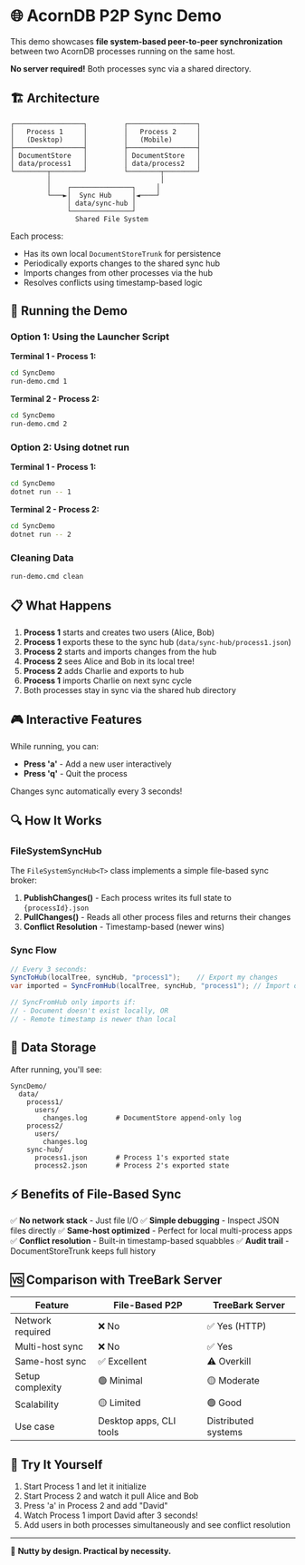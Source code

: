 # 🌐 AcornDB P2P Sync Demo

This demo showcases **file system-based peer-to-peer synchronization** between two AcornDB processes running on the same host.

**No server required!** Both processes sync via a shared directory.

## 🏗️ Architecture

```
┌─────────────────┐         ┌─────────────────┐
│   Process 1     │         │   Process 2     │
│   (Desktop)     │         │   (Mobile)      │
├─────────────────┤         ├─────────────────┤
│ DocumentStore   │         │ DocumentStore   │
│ data/process1   │         │ data/process2   │
└────────┬────────┘         └────────┬────────┘
         │                           │
         │    ┌───────────────┐     │
         └───►│  Sync Hub     │◄────┘
              │ data/sync-hub │
              └───────────────┘
                Shared File System
```

Each process:
- Has its own local `DocumentStoreTrunk` for persistence
- Periodically exports changes to the shared sync hub
- Imports changes from other processes via the hub
- Resolves conflicts using timestamp-based logic

## 🚀 Running the Demo

### Option 1: Using the Launcher Script

**Terminal 1 - Process 1:**
```bash
cd SyncDemo
run-demo.cmd 1
```

**Terminal 2 - Process 2:**
```bash
cd SyncDemo
run-demo.cmd 2
```

### Option 2: Using dotnet run

**Terminal 1 - Process 1:**
```bash
cd SyncDemo
dotnet run -- 1
```

**Terminal 2 - Process 2:**
```bash
cd SyncDemo
dotnet run -- 2
```

### Cleaning Data

```bash
run-demo.cmd clean
```

## 📋 What Happens

1. **Process 1** starts and creates two users (Alice, Bob)
2. **Process 1** exports these to the sync hub (`data/sync-hub/process1.json`)
3. **Process 2** starts and imports changes from the hub
4. **Process 2** sees Alice and Bob in its local tree!
5. **Process 2** adds Charlie and exports to hub
6. **Process 1** imports Charlie on next sync cycle
7. Both processes stay in sync via the shared hub directory

## 🎮 Interactive Features

While running, you can:
- **Press 'a'** - Add a new user interactively
- **Press 'q'** - Quit the process

Changes sync automatically every 3 seconds!

## 🔍 How It Works

### FileSystemSyncHub

The `FileSystemSyncHub<T>` class implements a simple file-based sync broker:

1. **PublishChanges()** - Each process writes its full state to `{processId}.json`
2. **PullChanges()** - Reads all other process files and returns their changes
3. **Conflict Resolution** - Timestamp-based (newer wins)

### Sync Flow

```csharp
// Every 3 seconds:
SyncToHub(localTree, syncHub, "process1");    // Export my changes
var imported = SyncFromHub(localTree, syncHub, "process1"); // Import others' changes

// SyncFromHub only imports if:
// - Document doesn't exist locally, OR
// - Remote timestamp is newer than local
```

## 📂 Data Storage

After running, you'll see:

```
SyncDemo/
  data/
    process1/
      users/
        changes.log       # DocumentStore append-only log
    process2/
      users/
        changes.log
    sync-hub/
      process1.json       # Process 1's exported state
      process2.json       # Process 2's exported state
```

## ⚡ Benefits of File-Based Sync

✅ **No network stack** - Just file I/O
✅ **Simple debugging** - Inspect JSON files directly
✅ **Same-host optimized** - Perfect for local multi-process apps
✅ **Conflict resolution** - Built-in timestamp-based squabbles
✅ **Audit trail** - DocumentStoreTrunk keeps full history

## 🆚 Comparison with TreeBark Server

| Feature | File-Based P2P | TreeBark Server |
|---------|----------------|-----------------|
| Network required | ❌ No | ✅ Yes (HTTP) |
| Multi-host sync | ❌ No | ✅ Yes |
| Same-host sync | ✅ Excellent | ⚠️ Overkill |
| Setup complexity | 🟢 Minimal | 🟡 Moderate |
| Scalability | 🟡 Limited | 🟢 Good |
| Use case | Desktop apps, CLI tools | Distributed systems |

## 🧪 Try It Yourself

1. Start Process 1 and let it initialize
2. Start Process 2 and watch it pull Alice and Bob
3. Press 'a' in Process 2 and add "David"
4. Watch Process 1 import David after 3 seconds!
5. Add users in both processes simultaneously and see conflict resolution

---

🌰 **Nutty by design. Practical by necessity.**
